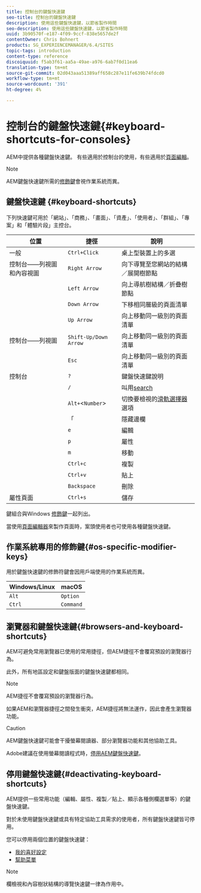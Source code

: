 ```yaml
---
title: 控制台的鍵盤快速鍵
seo-title: 控制台的鍵盤快速鍵
description: 使用這些鍵盤快速鍵，以節省製作時間
seo-description: 使用這些鍵盤快速鍵，以節省製作時間
uuid: 3b90570f-e187-4f09-9ccf-838e5657de2f
contentOwner: Chris Bohnert
products: SG_EXPERIENCEMANAGER/6.4/SITES
topic-tags: introduction
content-type: reference
discoiquuid: f5ab3f61-aa5a-49ae-a976-6ab7f0d11ea6
translation-type: tm+mt
source-git-commit: 02d043aaa51389aff658c287e11fe639b74fdcd0
workflow-type: tm+mt
source-wordcount: '391'
ht-degree: 4%

---
```



# 控制台的鍵盤快速鍵{#keyboard-shortcuts-for-consoles}

AEM中提供各種鍵盤快速鍵。 有些適用於控制台的使用，有些適用於[頁面編輯](/help/sites-authoring/page-authoring-keyboard-shortcuts.md)。

>[!NOTE]
>
>AEM鍵盤快速鍵所需的[修飾鍵](/help/sites-authoring/keyboard-shortcuts.md#os-specific-modifier-keys)會視作業系統而異。

## 鍵盤快速鍵 {#keyboard-shortcuts}

下列快速鍵可用於「網站」、「商務」、「畫面」、「資產」、「使用者」、「群組」、「專案」和「體驗片段」主控台。

| 位置 | 捷徑 | 說明 |
|---|---|---|
| 一般 | `Ctrl+Click` | 桌上型裝置上的多選 |
| 控制台——列視圖和內容視圖 | `Right Arrow` | 向下導覽至您網站的結構／展開樹節點 |
|  | `Left Arrow` | 向上導航樹結構／折疊樹節點 |
|  | `Down Arrow` | 下移相同層級的頁面清單 |
|  | `Up Arrow` | 向上移動同一級別的頁面清單 |
| 控制台——列視圖 | `Shift-Up/Down Arrow` | 向上移動同一級別的頁面清單 |
|  | `Esc` | 向上移動同一級別的頁面清單 |
| 控制台 | `?` | 鍵盤快速鍵說明 |
|  | `/` | 叫用[search](/help/sites-authoring/search.md) |
|  | `Alt+`&lt;`Number`> | 切換要檢視的[滑軌選擇器](/help/sites-authoring/basic-handling.md#rail-selector)選項 |
|  | 「 | 隱藏邊欄 |
|  | `e` | 編輯 |
|  | `p` | 屬性 |
|  | `m` | 移動 |
|  | `Ctrl+c` | 複製 |
|  | `Ctrl+v` | 貼上 |
|  | `Backspace` | 刪除 |
| 屬性頁面 | `Ctrl+s` | 儲存 |

鍵組合與Windows [修飾鍵](/help/sites-authoring/keyboard-shortcuts.md#os-specific-modifier-keys)一起列出。

當使用[頁面編輯器](/help/sites-authoring/page-authoring-keyboard-shortcuts.md)來製作頁面時，案頭使用者也可使用各種鍵盤快速鍵。

## 作業系統專用的修飾鍵{#os-specific-modifier-keys}

用於鍵盤快速鍵的修飾符鍵會因用戶端使用的作業系統而異。

| Windows/Linux | macOS |
|---|---|
| `Alt` | `Option` |
| `Ctrl` | `Command` |

## 瀏覽器和鍵盤快速鍵{#browsers-and-keyboard-shortcuts}

AEM可避免常用瀏覽器已使用的常用捷徑，但AEM捷徑不會覆寫預設的瀏覽器行為。

此外，所有地區設定和鍵盤版面的鍵盤快速鍵都相同。

>[!NOTE]
>
>AEM捷徑不會覆寫預設的瀏覽器行為。
>
>如果AEM和瀏覽器捷徑之間發生衝突，AEM捷徑將無法運作，因此會產生瀏覽器功能。

>[!CAUTION]
>
>AEM鍵盤快速鍵可能會干擾螢幕閱讀器、部分瀏覽器功能和其他協助工具。
>
>Adobe建議在使用螢幕閱讀程式時，[停用AEM鍵盤快速鍵](/help/sites-authoring/keyboard-shortcuts.md#deactivating-keyboard-shortcuts)。

## 停用鍵盤快速鍵{#deactivating-keyboard-shortcuts}

AEM提供一些常用功能（編輯、屬性、複製／貼上、顯示各種側欄選單等）的鍵盤快速鍵。

對於未使用鍵盤快速鍵或具有特定協助工具需求的使用者，所有鍵盤快速鍵皆可停用。

您可以停用兩個位置的鍵盤快速鍵：

* [我的喜好設定](/help/sites-authoring/user-properties.md#my-preferences)
* [幫助菜單](/help/sites-authoring/basic-handling.md#accessing-help)

>[!NOTE]
>
>欄檢視和內容樹狀結構的導覽快速鍵一律為作用中。

